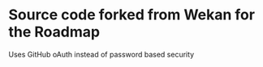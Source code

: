 # Source code forked from Wekan for the Roadmap

Uses GitHub oAuth instead of password based security